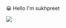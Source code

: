😀 Hello I'm sukhpreet


<img src="https://github-readme-stats.vercel.app/api?username=sukhpreet1427&&show_icons=true&title_color=ffffff&icon_color=bb2acf&text_color=daf7dc&bg_color=151515">
